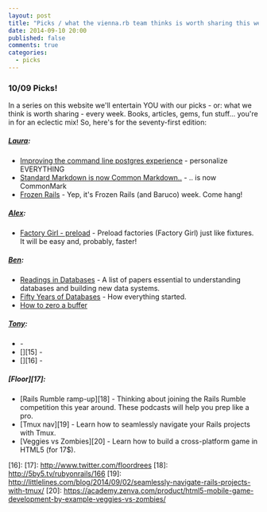 ```yaml
---
layout: post
title: "Picks / what the vienna.rb team thinks is worth sharing this week"
date: 2014-09-10 20:00
published: false
comments: true
categories:
  - picks
---
```


### 10/09 Picks!

In a series on this website we'll entertain YOU with our picks - or: what we think is worth sharing - every week.
Books, articles, gems, fun stuff... you're in for an eclectic mix! So, here's for the seventy-first edition:

##### [Laura][1]:
  - [Improving the command line postgres experience][2] - personalize EVERYTHING
  - [Standard Markdown is now Common Markdown..][3] - .. is now CommonMark
  - [Frozen Rails][4] - Yep, it's Frozen Rails (and Baruco) week. Come hang!

##### [Alex][5]:
  - [Factory Girl - preload][6] - Preload factories (Factory Girl) just like fixtures. It will be easy and, probably, faster!

##### [Ben][9]:
  - [Readings in Databases][10] - A list of papers essential to understanding databases and building new data systems.
  - [Fifty Years of Databases][11] - How everything started.
  - [How to zero a buffer][12]

##### [Tony][13]:
  - [][14] -
  - [][15] -
  - [][16] -

##### [Floor][17]:
  - [Rails Rumble ramp-up][18] - Thinking about joining the Rails Rumble competition this year around. These podcasts will help you prep like a pro.
  - [Tmux nav][19] - Learn how to seamlessly navigate your Rails projects with Tmux.
  - [Veggies vs Zombies][20] - Learn how to build a cross-platform game in HTML5 (for 17$).

[1]: http://www.twitter.com/alicetragedy
[2]: http://robots.thoughtbot.com/improving-the-command-line-postgres-experience
[3]: http://commonmark.org
[4]: http://2014.frozenrails.eu
[5]: http://www.twitter.com/alexandertacho
[6]: https://github.com/fnando/factory_girl-preload
[7]:
[8]:
[9]: http://www.twitter.com/beanieboi
[10]: https://github.com/rxin/db-readings
[11]: http://wp.sigmod.org/?p=688
[12]: http://www.daemonology.net/blog/2014-09-04-how-to-zero-a-buffer.html
[13]: http://www.twitter.com/tony_xpro
[14]:
[15]:
[16]:
[17]: http://www.twitter.com/floordrees
[18]: http://5by5.tv/rubyonrails/166
[19]: http://littlelines.com/blog/2014/09/02/seamlessly-navigate-rails-projects-with-tmux/
[20]: https://academy.zenva.com/product/html5-mobile-game-development-by-example-veggies-vs-zombies/
